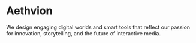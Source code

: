 # Aethvion

We design engaging digital worlds and smart tools that reflect our passion for innovation, storytelling, and the future of interactive media.
